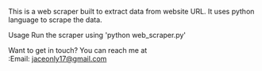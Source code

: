 This is a web scraper built to extract data from website URL.
It uses python language to scrape the data.

Usage
  Run the scraper using 'python web_scraper.py'

Want to get in touch? You can reach me at     
  :Email: jaceonly17@gmail.com

